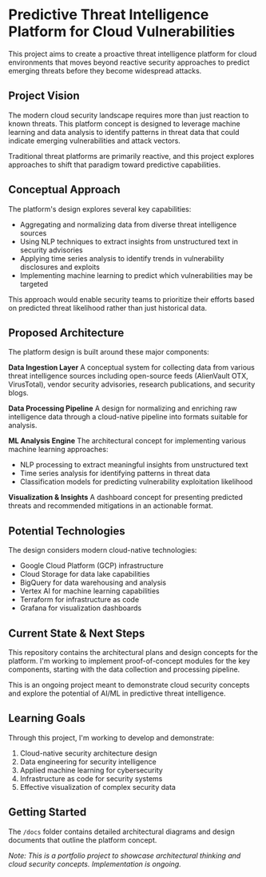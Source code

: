 # Predictive Threat Intelligence Platform for Cloud Vulnerabilities

This project aims to create a proactive threat intelligence platform for cloud environments that moves beyond reactive security approaches to predict emerging threats before they become widespread attacks.

## Project Vision

The modern cloud security landscape requires more than just reaction to known threats. This platform concept is designed to leverage machine learning and data analysis to identify patterns in threat data that could indicate emerging vulnerabilities and attack vectors.

Traditional threat platforms are primarily reactive, and this project explores approaches to shift that paradigm toward predictive capabilities.

## Conceptual Approach

The platform's design explores several key capabilities:

- Aggregating and normalizing data from diverse threat intelligence sources
- Using NLP techniques to extract insights from unstructured text in security advisories
- Applying time series analysis to identify trends in vulnerability disclosures and exploits
- Implementing machine learning to predict which vulnerabilities may be targeted

This approach would enable security teams to prioritize their efforts based on predicted threat likelihood rather than just historical data.

## Proposed Architecture

The platform design is built around these major components:

**Data Ingestion Layer**
A conceptual system for collecting data from various threat intelligence sources including open-source feeds (AlienVault OTX, VirusTotal), vendor security advisories, research publications, and security blogs.

**Data Processing Pipeline**
A design for normalizing and enriching raw intelligence data through a cloud-native pipeline into formats suitable for analysis.

**ML Analysis Engine**
The architectural concept for implementing various machine learning approaches:
- NLP processing to extract meaningful insights from unstructured text
- Time series analysis for identifying patterns in threat data
- Classification models for predicting vulnerability exploitation likelihood

**Visualization & Insights**
A dashboard concept for presenting predicted threats and recommended mitigations in an actionable format.

## Potential Technologies

The design considers modern cloud-native technologies:

- Google Cloud Platform (GCP) infrastructure
- Cloud Storage for data lake capabilities
- BigQuery for data warehousing and analysis
- Vertex AI for machine learning capabilities
- Terraform for infrastructure as code
- Grafana for visualization dashboards

## Current State & Next Steps

This repository contains the architectural plans and design concepts for the platform. I'm working to implement proof-of-concept modules for the key components, starting with the data collection and processing pipeline.

This is an ongoing project meant to demonstrate cloud security concepts and explore the potential of AI/ML in predictive threat intelligence.

## Learning Goals

Through this project, I'm working to develop and demonstrate:

1. Cloud-native security architecture design
2. Data engineering for security intelligence
3. Applied machine learning for cybersecurity
4. Infrastructure as code for security systems
5. Effective visualization of complex security data

## Getting Started

The `/docs` folder contains detailed architectural diagrams and design documents that outline the platform concept. 

*Note: This is a portfolio project to showcase architectural thinking and cloud security concepts. Implementation is ongoing.*
